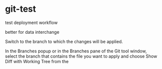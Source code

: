 # git-test
test deployment workflow

better for data interchange


Switch to the branch to which the changes will be applied.

In the Branches popup or in the Branches pane of the Git tool window, select the branch that contains the file you want to apply and choose Show Diff with Working Tree from the
